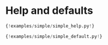 # Help and defaults

```python
{!examples/simple/simple_help.py!}
```

```python
{!examples/simple/simple_default.py!}
```